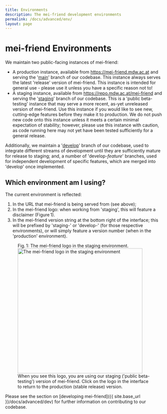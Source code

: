 ```yaml
---
title: Environments
description: The mei-friend development environments
permalink: /docs/advanced/env/
layout: page
---
```

# mei-friend Environments    

We maintain two public-facing instances of mei-friend: 
* A production instance, available from <https://mei-friend.mdw.ac.at> and serving the '[main](https://github.com/mei-friend/mei-friend/tree/main)' branch of our codebase. This instance always serves the latest 'release' version of mei-friend. This instance is intended for general use - please use it unless you have a specific reason not to!
* A staging instance, available from <https://repo.mdw.ac.at/mei-friend> and serving the '[staging](https://github.com/mei-friend/mei-friend/tree/staging)' branch of our codebase. This is a 'public beta-testing' instance that may serve a more recent, as-yet unreleased version of mei-friend. Use this instance if you would like to see new, cutting-edge features before they make it to production. We do not push new code onto this instance unless it meets a certain minimal expectation of stability; however, please use this instance with caution, as code running here may not yet have been tested sufficiently for a general release. 

Additionally, we maintain a '[develop](https://github.com/mei-friend/mei-friend/tree/develop)' branch of our codebase, used to integrate different streams of development until they are sufficiently mature for release to staging; and, a number of 'develop-*feature*' branches, used for independent development of specific features, which are merged into 'develop' once implemented. 

## Which environment am I using?
The current environment is reflected:
1. In the URL that mei-friend is being served from (see above);
2. In the mei-friend logo: when working from 'staging', this will feature a disclaimer (Figure&thinsp;1).
3. In the mei-friend version string at the bottom right of the interface; this will be prefixed by 'staging-' or 'develop-' (for those respective environments), or will simply feature a version number (when in the 'production' environment).


<figure class="figure halfwidth">
    <div class="figure-title">Fig.&thinsp;1: The mei-friend logo in the staging environment.</div>
    <img class="figure-img" src="{{ site.baseurl }}/assets/img/env/staging-menu-logo.png" 
        alt="The mei-friend logo in the staging environment" width="400px">
    <figcaption class="figure-caption">When you see this logo, you are using our staging ('public beta-testing') version of mei-friend. Click on the logo in the interface to return to the production (stable release) version. </figcaption>
</figure>


Please see the section on [developing mei-friend]({{ site.base_url }}/docs/advanced/dev) for further information on contributing to our codebase.

